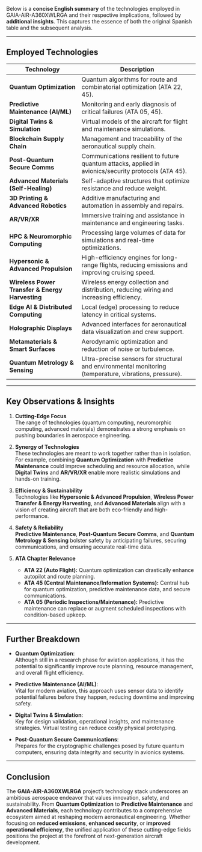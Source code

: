 Below is a **concise English summary** of the technologies employed in GAIA-AIR-A360XWLRGA and their respective implications, followed by **additional insights**. This captures the essence of both the original Spanish table and the subsequent analysis.

---

## Employed Technologies

| **Technology**                        | **Description**                                                                                                      |
| ------------------------------------ | -------------------------------------------------------------------------------------------------------------------- |
| **Quantum Optimization**             | Quantum algorithms for route and combinatorial optimization (ATA 22, 45).                                            |
| **Predictive Maintenance (AI/ML)**   | Monitoring and early diagnosis of critical failures (ATA 05, 45).                                                   |
| **Digital Twins & Simulation**       | Virtual models of the aircraft for flight and maintenance simulations.                                              |
| **Blockchain Supply Chain**          | Management and traceability of the aeronautical supply chain.                                                       |
| **Post-Quantum Secure Comms**        | Communications resilient to future quantum attacks, applied in avionics/security protocols (ATA 45).                |
| **Advanced Materials (Self-Healing)**| Self-adaptive structures that optimize resistance and reduce weight.                                                |
| **3D Printing & Advanced Robotics**  | Additive manufacturing and automation in assembly and repairs.                                                      |
| **AR/VR/XR**                         | Immersive training and assistance in maintenance and engineering tasks.                                             |
| **HPC & Neuromorphic Computing**     | Processing large volumes of data for simulations and real-time optimizations.                                       |
| **Hypersonic & Advanced Propulsion** | High-efficiency engines for long-range flights, reducing emissions and improving cruising speed.                    |
| **Wireless Power Transfer & Energy Harvesting** | Wireless energy collection and distribution, reducing wiring and increasing efficiency.                 |
| **Edge AI & Distributed Computing**  | Local (edge) processing to reduce latency in critical systems.                                                      |
| **Holographic Displays**             | Advanced interfaces for aeronautical data visualization and crew support.                                           |
| **Metamaterials & Smart Surfaces**   | Aerodynamic optimization and reduction of noise or turbulence.                                                      |
| **Quantum Metrology & Sensing**      | Ultra-precise sensors for structural and environmental monitoring (temperature, vibrations, pressure).              |

---

## Key Observations & Insights

1. **Cutting-Edge Focus**  
   The range of technologies (quantum computing, neuromorphic computing, advanced materials) demonstrates a strong emphasis on pushing boundaries in aerospace engineering.

2. **Synergy of Technologies**  
   These technologies are meant to work together rather than in isolation. For example, combining **Quantum Optimization** with **Predictive Maintenance** could improve scheduling and resource allocation, while **Digital Twins** and **AR/VR/XR** enable more realistic simulations and hands-on training.

3. **Efficiency & Sustainability**  
   Technologies like **Hypersonic & Advanced Propulsion**, **Wireless Power Transfer & Energy Harvesting**, and **Advanced Materials** align with a vision of creating aircraft that are both eco-friendly and high-performance.

4. **Safety & Reliability**  
   **Predictive Maintenance**, **Post-Quantum Secure Comms**, and **Quantum Metrology & Sensing** bolster safety by anticipating failures, securing communications, and ensuring accurate real-time data.

5. **ATA Chapter Relevance**  
   - **ATA 22 (Auto Flight):** Quantum optimization can drastically enhance autopilot and route planning.  
   - **ATA 45 (Central Maintenance/Information Systems):** Central hub for quantum optimization, predictive maintenance data, and secure communications.  
   - **ATA 05 (Periodic Inspections/Maintenance):** Predictive maintenance can replace or augment scheduled inspections with condition-based upkeep.

---

## Further Breakdown

- **Quantum Optimization**:  
  Although still in a research phase for aviation applications, it has the potential to significantly improve route planning, resource management, and overall flight efficiency.

- **Predictive Maintenance (AI/ML)**:  
  Vital for modern aviation, this approach uses sensor data to identify potential failures before they happen, reducing downtime and improving safety.

- **Digital Twins & Simulation**:  
  Key for design validation, operational insights, and maintenance strategies. Virtual testing can reduce costly physical prototyping.

- **Post-Quantum Secure Communications**:  
  Prepares for the cryptographic challenges posed by future quantum computers, ensuring data integrity and security in avionics systems.

---

## Conclusion

The **GAIA-AIR-A360XWLRGA** project’s technology stack underscores an ambitious aerospace endeavor that values innovation, safety, and sustainability. From **Quantum Optimization** to **Predictive Maintenance** and **Advanced Materials**, each technology contributes to a comprehensive ecosystem aimed at reshaping modern aeronautical engineering. Whether focusing on **reduced emissions**, **enhanced security**, or **improved operational efficiency**, the unified application of these cutting-edge fields positions the project at the forefront of next-generation aircraft development.
